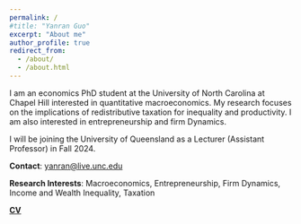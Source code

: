 ```yaml
---
permalink: /
#title: "Yanran Guo"
excerpt: "About me"
author_profile: true
redirect_from: 
  - /about/
  - /about.html
---
```


I am an economics PhD student at the University of North Carolina at Chapel Hill interested in quantitative macroeconomics. My research focuses on the implications of redistributive taxation for inequality and productivity. I am also interested in entrepreneurship and firm Dynamics.      

I will be joining the University of Queensland as a Lecturer (Assistant Professor) in Fall 2024.

**Contact**: yanran@live.unc.edu

**Research Interests**: Macroeconomics, Entrepreneurship, Firm Dynamics, Income and Wealth Inequality, Taxation

<!---   [**Research**](https://yanranecon.github.io/research/)    --->

[**CV**](../files/CV.pdf)
